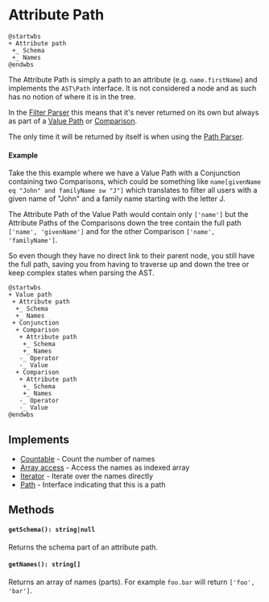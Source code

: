 # Attribute Path

```plantuml
@startwbs
+ Attribute path
 +_ Schema
 +_ Names
@endwbs
```

The Attribute Path is simply a path to an attribute (e.g. `name.firstName`) and implements the `AST\Path` interface. It is not considered a node and as such has no notion of where it is in the tree. 

In the [Filter Parser](../parsers.md) this means that it's never returned on its own but always as part of a [Value Path](./value-path.md) or [Comparison](./comparison.md).

The only time it will be returned by itself is when using the [Path Parser](../parsers.md).

#### Example

Take the this example where we have a Value Path with a Conjunction containing two Comparisons, which could be something like `name[givenName eq "John" and familyName sw "J"]` which translates to filter all users with a given name of "John" and a family name starting with the letter J.

The Attribute Path of the Value Path would contain only `['name']` but the Attribute Paths of the Comparisons down the tree contain the full path `['name', 'givenName']` and for the other Comparison `['name', 'familyName']`.

So even though they have no direct link to their parent node, you still have the full path, saving you from having to traverse up and down the tree or keep complex states when parsing the AST.

```plantuml
@startwbs
+ Value path
 + Attribute path
  +_ Schema
  +_ Names
 + Conjunction
  + Comparison
   + Attribute path
    +_ Schema
    +_ Names
   -_ Operator
   -_ Value
  + Comparison
   + Attribute path
    +_ Schema
    +_ Names
   -_ Operator
   -_ Value
@endwbs
```

## Implements

* [Countable](https://www.php.net/manual/en/class.countable.php) - Count the number of names
* [Array access](https://www.php.net/manual/en/class.arrayaccess.php) - Access the names as indexed array
* [Iterator](https://www.php.net/manual/en/class.iteratoraggregate.php) - Iterate over the names directly
* [Path](./path.md) - Interface indicating that this is a path

## Methods

#### `getSchema(): string|null`
Returns the schema part of an attribute path.

#### `getNames(): string[]`

Returns an array of names (parts). For example `foo.bar` will return `['foo', 'bar']`.
